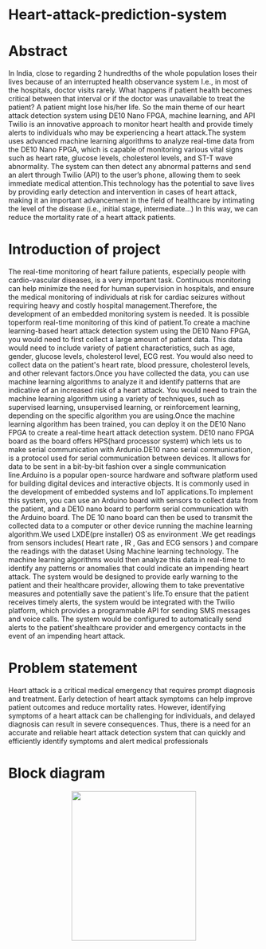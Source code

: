# Heart-attack-prediction-system

# Abstract
In India, close to regarding 2 hundredths of the whole population loses their lives because of an interrupted health observance system I.e., in most of the hospitals, doctor visits rarely. What happens if patient health becomes critical between that interval or if the doctor was unavailable to treat the patient? A patient might lose his/her life. So the main theme of our heart attack detection system using DE10 Nano FPGA, machine learning, and API Twilio is an innovative approach to monitor heart health and provide timely alerts to individuals who may be experiencing a heart attack.The system uses advanced machine learning algorithms to analyze real-time data from the DE10 Nano FPGA, which is capable of monitoring various vital signs such as heart rate, glucose levels, cholesterol levels, and ST-T wave abnormality. The system can then detect any abnormal patterns and send an alert through Twilio (API) to the user’s phone, allowing them to seek immediate medical attention.This technology has the potential to save lives by providing early detection and intervention in cases of heart attack, making it an important advancement in the field of healthcare by intimating the level of the disease (i.e., initial stage, intermediate...) In this way, we can reduce the mortality rate of a heart attack patients.
# Introduction of project
The real-time monitoring of heart failure patients, especially people with cardio-vascular diseases, is a very important task. Continuous monitoring can help minimize the need for human supervision in hospitals, and ensure the medical monitoring of individuals at risk for cardiac seizures without requiring heavy and costly hospital management.Therefore, the development of an embedded monitoring system is needed. It is possible toperform real-time monitoring of this kind of patient.To create a machine learning-based heart attack detection system using the DE10 Nano FPGA, you would need to first collect a large amount of patient data. This data would need to include variety of patient characteristics, such as age, gender, glucose levels, cholesterol level, ECG rest. You would also need to collect data on the patient's heart rate, blood pressure, cholesterol levels, and other relevant factors.Once you have collected the data, you can use machine learning algorithms to analyze it and identify patterns that are indicative of an increased risk of a heart attack. You would need to train the machine learning algorithm using a variety of techniques, such as supervised learning, unsupervised learning, or reinforcement learning, depending on the specific algorithm you are using.Once the machine learning algorithm has been trained, you can deploy it on the DE10 Nano FPGA to create a real-time heart attack detection system. DE10 nano FPGA board as the board offers HPS(hard processor system) which lets us to make serial communication with Ardunio.DE10 nano serial communication, is a protocol used for serial communication between devices. It allows for data to be sent in a bit-by-bit fashion over a single communication line.Arduino is a popular open-source hardware and software platform used for building digital devices and interactive objects. It is commonly used in the development of embedded systems and IoT applications.To implement this system, you can use an Arduino board with sensors to collect data from the patient, and a DE10 nano board to perform serial communication with the Arduino board. The DE 10 nano board can then be used to transmit the collected data to a computer or other device running the machine learning algorithm.We used LXDE(pre installer) OS as environment .We get readings from sensors includes( Heart rate , IR , Gas and ECG sensors ) and compare the readings with the dataset Using Machine learning technology. The machine learning algorithms would then analyze this data in real-time to identify any patterns or anomalies that could indicate an impending heart attack. The system would be designed to provide early warning to the patient and their healthcare provider, allowing them to take preventative measures and potentially save the patient's life.To ensure that the patient receives timely alerts, the system would be integrated with the Twilio platform, which provides a programmable API for sending SMS messages and voice calls. The system would be configured to automatically send alerts to the patient'shealthcare provider and emergency contacts in the event of an impending heart attack.
# Problem statement
Heart attack is a critical medical emergency that requires prompt diagnosis and treatment. Early detection of heart attack symptoms can help improve patient outcomes and reduce mortality rates. However, identifying symptoms of a heart attack can be challenging for individuals, and delayed diagnosis can result in severe consequences. Thus, there is a need for an accurate and reliable heart attack detection system that can quickly and efficiently identify symptoms and alert medical professionals
# Block diagram
<p align="center">
  
  <img src="C:\Users\smiley\Downloads" width=250 height=300/>
</p>
